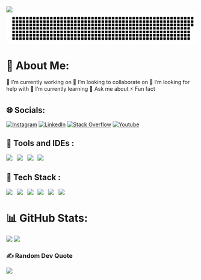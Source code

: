 <img align="center" src="https://readme-typing-svg.demolab.com?font=Fira+Code&pause=1000&width=435&lines=Hello!+I'm+Erfan+I+do+open+source+%3A)"/>
<img align="center" src="https://raw.githubusercontent.com/erfanmola/erfanmola/main/gitartwork.svg" />


# 💫 About Me:
🔭 I’m currently working on
👯 I’m looking to collaborate on
🤝 I’m looking for help with
🌱 I’m currently learning
💬 Ask me about
⚡ Fun fact


## 🌐 Socials:
[![Instagram](https://img.shields.io/badge/Instagram-%23E4405F.svg?logo=Instagram&logoColor=white)](https://instagram.com/erfanbanaei.ir) 
[![LinkedIn](https://img.shields.io/badge/LinkedIn-%230077B5.svg?logo=linkedin&logoColor=white)]() 
[![Stack Overflow](https://img.shields.io/badge/-Stackoverflow-FE7A16?logo=stack-overflow&logoColor=white)](https://stackoverflow.com/users/15626893) 
[![Youtube](https://img.shields.io/youtube/channel/subscribers/UCbo09GZ1iiKFPDoUS2jiUfw)](https://www.youtube.com/@hero_code) 


## 🧩 Tools and IDEs :
<img src="https://user-images.githubusercontent.com/60136319/158664079-f1d43630-f410-4865-8121-bf5d846cae00.svg"/> &nbsp;
<img src="https://user-images.githubusercontent.com/60136319/158664547-3e840d50-8f2b-4d10-8905-b5943bf85feb.svg"/> &nbsp;
<img src="https://user-images.githubusercontent.com/60136319/158686899-1fd1ebd9-bec8-451b-8818-75d1681e707f.svg"/> &nbsp;
<img src="https://user-images.githubusercontent.com/60136319/158664733-8d6704e3-9e3c-4c18-86e8-1245ac510d4c.svg"/> &nbsp;

## 🔑 Tech Stack : 
<img src="https://user-images.githubusercontent.com/60136319/158672795-cef2dfed-4128-46f1-920f-15b2e1e4ff6b.svg"/> &nbsp;
<img src="https://user-images.githubusercontent.com/60136319/159161535-a0a9561b-badc-4edb-8580-20afc96deaf9.svg"/> &nbsp;
<img src="https://user-images.githubusercontent.com/60136319/158674482-2720580c-2865-4c36-8c8c-da62a125f533.svg"/> &nbsp;
<img src="https://user-images.githubusercontent.com/60136319/160590435-97a8ab3a-5206-4244-b9e5-9ad5b4332965.svg"/> &nbsp;
<img src="https://user-images.githubusercontent.com/60136319/158674881-3ea2e54b-9737-4cd3-b41f-8e692c2b4798.svg"/> &nbsp;
<img src="https://user-images.githubusercontent.com/60136319/158675652-38f8a493-7df8-48d3-9af5-f5709a22678d.svg"/> &nbsp;

# 📊 GitHub Stats:
![](https://github-readme-stats.vercel.app/api?username=erfanbanaei&theme=shades-of-purple&hide_border=true&include_all_commits=true&count_private=false)
![](https://github-readme-streak-stats.herokuapp.com/?user=erfanbanaei&theme=shades-of-purple&hide_border=true)<br/>

### ✍️ Random Dev Quote
![](https://quotes-github-readme.vercel.app/api?type=horizontal&theme=radical)

<!-- Proudly created with GPRM ( https://gprm.itsvg.in ) -->
